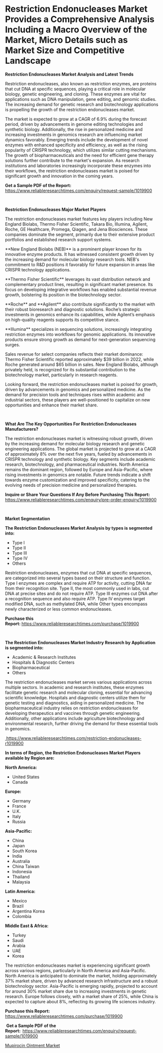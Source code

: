 <p><h1>Restriction Endonucleases Market Provides a Comprehensive Analysis Including a Macro Overview of the Market, Micro Details such as Market Size and Competitive Landscape</h1></p><p><strong>Restriction Endonucleases Market Analysis and Latest Trends</strong></p>
<p><p>Restriction endonucleases, also known as restriction enzymes, are proteins that cut DNA at specific sequences, playing a critical role in molecular biology, genetic engineering, and cloning. These enzymes are vital for applications such as DNA manipulation, gene editing, and genomic studies. The increasing demand for genetic research and biotechnology applications is propelling the growth of the restriction endonucleases market.</p><p>The market is expected to grow at a CAGR of 6.9% during the forecast period, driven by advancements in genome editing technologies and synthetic biology. Additionally, the rise in personalized medicine and increasing investments in genomics research are influencing market dynamics favorably. Emerging trends include the development of novel enzymes with enhanced specificity and efficiency, as well as the rising popularity of CRISPR technology, which utilizes similar cutting mechanisms. The growth of biopharmaceuticals and the need for efficient gene therapy solutions further contribute to the market's expansion. As research institutions and laboratories increasingly incorporate these enzymes into their workflows, the restriction endonucleases market is poised for significant growth and innovation in the coming years.</p></p>
<p><strong>Get a Sample PDF of the Report:&nbsp;</strong> <a href="https://www.reliableresearchtimes.com/enquiry/request-sample/1019900?utm_campaign=3287&utm_medium=2&utm_source=Github&utm_content=ia&utm_term=08032025&utm_id=restriction-endonucleases">https://www.reliableresearchtimes.com/enquiry/request-sample/1019900</a></p>
<p>&nbsp;</p>
<p><strong>Restriction Endonucleases Major Market Players</strong></p>
<p><p>The restriction endonucleases market features key players including New England Biolabs, Thermo Fisher Scientific, Takara Bio, Illumina, Agilent, Roche, GE Healthcare, Promega, Qiagen, and Jena Biosciences. These companies dominate the segment, primarily due to their extensive product portfolios and established research support systems.</p><p>**New England Biolabs (NEB)** is a prominent player known for its innovative enzyme products. It has witnessed consistent growth driven by the increasing demand for molecular biology research tools. NEB's commitment to R&D positions it favorably for future expansion in areas like CRISPR technology applications.</p><p>**Thermo Fisher Scientific** leverages its vast distribution network and complementary product lines, resulting in significant market presence. Its focus on developing integrative workflows has enabled substantial revenue growth, bolstering its position in the biotechnology sector.</p><p>**Roche** and **Agilent** also contribute significantly to the market with their robust bioresearch and diagnostic solutions. Roche’s strategic investments in genomics enhance its capabilities, while Agilent’s emphasis on high-quality reagents supports its competitive stance.</p><p>**Illumina** specializes in sequencing solutions, increasingly integrating restriction enzymes into workflows for genomic applications. Its innovative products ensure strong growth as demand for next-generation sequencing surges.</p><p>Sales revenue for select companies reflects their market dominance: Thermo Fisher Scientific reported approximately $39 billion in 2022, while Roche generated around $65 billion in sales. New England Biolabs, although privately held, is recognized for its substantial contribution to the biotechnology market, particularly in research reagents.</p><p>Looking forward, the restriction endonucleases market is poised for growth, driven by advancements in genomics and personalized medicine. As the demand for precision tools and techniques rises within academic and industrial sectors, these players are well-positioned to capitalize on new opportunities and enhance their market share.</p></p>
<p>&nbsp;</p>
<p><strong>What Are The Key Opportunities For Restriction Endonucleases Manufacturers?</strong></p>
<p><p>The restriction endonucleases market is witnessing robust growth, driven by the increasing demand for molecular biology research and genetic engineering applications. The global market is projected to grow at a CAGR of approximately 8% over the next five years, fueled by advancements in CRISPR technology and synthetic biology. Key segments include academic research, biotechnology, and pharmaceutical industries. North America remains the dominant region, followed by Europe and Asia-Pacific, where rising investments in genomics are notable. Future trends indicate a shift towards enzyme customization and improved specificity, catering to the evolving needs of precision medicine and personalized therapies.</p></p>
<p><strong>Inquire or Share Your Questions If Any Before Purchasing This Report:</strong> <a href="https://www.reliableresearchtimes.com/enquiry/pre-order-enquiry/1019900?utm_campaign=3287&utm_medium=2&utm_source=Github&utm_content=ia&utm_term=08032025&utm_id=restriction-endonucleases">https://www.reliableresearchtimes.com/enquiry/pre-order-enquiry/1019900</a></p>
<p>&nbsp;</p>
<p><strong>Market Segmentation</strong></p>
<p><strong>The Restriction Endonucleases Market Analysis by types is segmented into:</strong></p>
<p><ul><li>Type I</li><li>Type II</li><li>Type III</li><li>Type IV</li><li>Others</li></ul></p>
<p><p>Restriction endonucleases, enzymes that cut DNA at specific sequences, are categorized into several types based on their structure and function. Type I enzymes are complex and require ATP for activity, cutting DNA far from their recognition site. Type II, the most commonly used in labs, cut DNA at precise sites and do not require ATP. Type III enzymes cut DNA after a recognition sequence and also require ATP. Type IV enzymes target modified DNA, such as methylated DNA, while Other types encompass newly characterized or less common endonucleases.</p></p>
<p><strong>Purchase this Report:&nbsp;</strong><a href="https://www.reliableresearchtimes.com/purchase/1019900?utm_campaign=3287&utm_medium=2&utm_source=Github&utm_content=ia&utm_term=08032025&utm_id=restriction-endonucleases">https://www.reliableresearchtimes.com/purchase/1019900</a></p>
<p>&nbsp;</p>
<p><strong>The Restriction Endonucleases Market Industry Research by Application is segmented into:</strong></p>
<p><ul><li>Academic & Research Institutes</li><li>Hospitals & Diagnostic Centers</li><li>Biopharmaceutical</li><li>Others</li></ul></p>
<p><p>The restriction endonucleases market serves various applications across multiple sectors. In academic and research institutes, these enzymes facilitate genetic research and molecular cloning, essential for advancing scientific knowledge. Hospitals and diagnostic centers utilize them for genetic testing and diagnostics, aiding in personalized medicine. The biopharmaceutical industry relies on restriction endonucleases for developing therapeutics and vaccines through genetic engineering. Additionally, other applications include agriculture biotechnology and environmental research, further driving the demand for these essential tools in genomics.</p></p>
<p><a href="https://www.reliableresearchtimes.com/restriction-endonucleases-r1019900?utm_campaign=3287&utm_medium=2&utm_source=Github&utm_content=ia&utm_term=08032025&utm_id=restriction-endonucleases">&nbsp;https://www.reliableresearchtimes.com/restriction-endonucleases-r1019900</a></p>
<p><strong>In terms of Region, the Restriction Endonucleases Market Players available by Region are:</strong></p>
<p>
    <p> <strong> North America: </strong>
        <ul>
            <li>United States</li>
            <li>Canada</li>
        </ul>
        </p> 
    <p> <strong> Europe: </strong>
        <ul>
            <li>Germany</li>
            <li>France</li>
            <li>U.K.</li>
            <li>Italy</li>
            <li>Russia</li>
        </ul>
        </p> 
    <p> <strong> Asia-Pacific: </strong>
        <ul>
            <li>China</li>
            <li>Japan</li>
            <li>South Korea</li>
            <li>India</li>
            <li>Australia</li>
            <li>China Taiwan</li>
            <li>Indonesia</li>
            <li>Thailand</li>
            <li>Malaysia</li>
        </ul>
        </p> 
    <p> <strong> Latin America: </strong>
        <ul>
            <li>Mexico</li>
            <li>Brazil</li>
            <li>Argentina Korea</li>
            <li>Colombia</li>
        </ul>
        </p> 
    <p> <strong> Middle East & Africa: </strong>
        <ul>
            <li>Turkey</li>
            <li>Saudi</li>
            <li>Arabia</li>
            <li>UAE</li>
            <li>Korea</li>
        </ul>
    </p>
    </p>
<p><p>The restriction endonucleases market is experiencing significant growth across various regions, particularly in North America and Asia-Pacific. North America is anticipated to dominate the market, holding approximately 37% market share, driven by advanced research infrastructure and a robust biotechnology sector. Asia-Pacific is emerging rapidly, projected to account for around 30% market share due to increasing investments in genetic research. Europe follows closely, with a market share of 25%, while China is expected to capture about 8%, reflecting its growing life sciences industry.</p></p>
<p><strong>Purchase this Report: </strong><a href="https://www.reliableresearchtimes.com/purchase/1019900?utm_campaign=3287&utm_medium=2&utm_source=Github&utm_content=ia&utm_term=08032025&utm_id=restriction-endonucleases">https://www.reliableresearchtimes.com/purchase/1019900</a></p>
<p>&nbsp;<strong>Get a Sample PDF of the Report:&nbsp;&nbsp;</strong><a href="https://www.reliableresearchtimes.com/enquiry/request-sample/1019900?utm_campaign=3287&utm_medium=2&utm_source=Github&utm_content=ia&utm_term=08032025&utm_id=restriction-endonucleases">https://www.reliableresearchtimes.com/enquiry/request-sample/1019900</a></p>
<p><strong></strong></p>
<p><p><a href="https://github.com/tanckfelli84/Market-Research-Report-List-1/blob/main/mupirocin-ointment-market.md?utm_campaign=3287&utm_medium=2&utm_source=Github&utm_content=ia&utm_term=08032025&utm_id=restriction-endonucleases">Mupirocin Ointment Market</a></p></p>